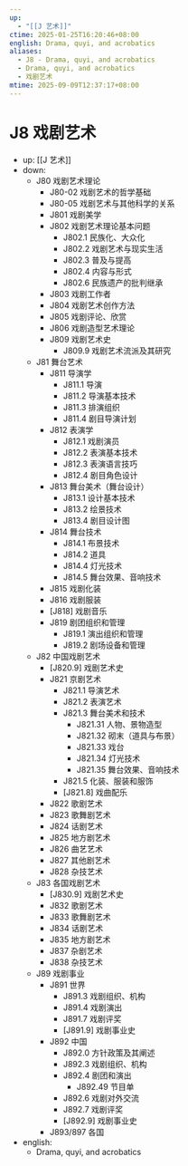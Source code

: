 ```yaml
---
up:
  - "[[J 艺术]]"
ctime: 2025-01-25T16:20:46+08:00
english: Drama, quyi, and acrobatics
aliases:
  - J8 - Drama, quyi, and acrobatics
  - Drama, quyi, and acrobatics
  - 戏剧艺术
mtime: 2025-09-09T12:37:17+08:00
---
```


# J8 戏剧艺术

- up: [[J 艺术]]
- down:
	- J80 戏剧艺术理论
		- J80-02 戏剧艺术的哲学基础
		- J80-05 戏剧艺术与其他科学的关系
		- J801 戏剧美学
		- J802 戏剧艺术理论基本问题
			- J802.1 民族化、大众化
			- J802.2 戏剧艺术与现实生活
			- J802.3 普及与提高
			- J802.4 内容与形式
			- J802.6 民族遗产的批判继承
		- J803 戏剧工作者
		- J804 戏剧艺术创作方法
		- J805 戏剧评论、欣赏
		- J806 戏剧造型艺术理论
		- J809 戏剧艺术史
			- J809.9 戏剧艺术流派及其研究
	- J81 舞台艺术
		- J811 导演学
			- J811.1 导演
			- J811.2 导演基本技术
			- J811.3 排演组织
			- J811.4 剧目导演计划
		- J812 表演学
			- J812.1 戏剧演员
			- J812.2 表演基本技术
			- J812.3 表演语言技巧
			- J812.4 剧目角色设计
		- J813 舞台美术（舞台设计）
			- J813.1 设计基本技术
			- J813.2 绘景技术
			- J813.4 剧目设计图
		- J814 舞台技术
			- J814.1 布景技术
			- J814.2 道具
			- J814.4 灯光技术
			- J814.5 舞台效果、音响技术
		- J815 戏剧化装
		- J816 戏剧服装
		- [J818] 戏剧音乐
		- J819 剧团组织和管理
			- J819.1 演出组织和管理
			- J819.2 剧场设备和管理
	- J82 中国戏剧艺术
		- [J820.9] 戏剧艺术史
		- J821 京剧艺术
			- J821.1 导演艺术
			- J821.2 表演艺术
			- J821.3 舞台美术和技术
				- J821.31 人物、景物造型
				- J821.32 砌末（道具与布景）
				- J821.33 戏台
				- J821.34 灯光技术
				- J821.35 舞台效果、音响技术
			- J821.5 化装、服装和服饰
			- [J821.8] 戏曲配乐
		- J822 歌剧艺术
		- J823 歌舞剧艺术
		- J824 话剧艺术
		- J825 地方剧艺术
		- J826 曲艺艺术
		- J827 其他剧艺术
		- J828 杂技艺术
	- J83 各国戏剧艺术
		- [J830.9] 戏剧艺术史
		- J832 歌剧艺术
		- J833 歌舞剧艺术
		- J834 话剧艺术
		- J835 地方剧艺术
		- J837 杂剧艺术
		- J838 杂技艺术
	- J89 戏剧事业
		- J891 世界
			- J891.3 戏剧组织、机构
			- J891.4 戏剧演出
			- J891.7 戏剧评奖
			- [J891.9] 戏剧事业史
		- J892 中国
			- J892.0 方针政策及其阐述
			- J892.3 戏剧组织、机构
			- J892.4 剧团和演出
				- J892.49 节目单
			- J892.6 戏剧对外交流
			- J892.7 戏剧评奖
			- [J892.9] 戏剧事业史
		- J893/897 各国
- english:
	- Drama, quyi, and acrobatics
